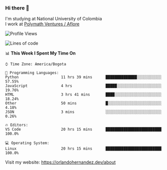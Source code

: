 ### Hi there 👋


<!--**AR4Z/AR4Z** is a ✨ _special_ ✨ repository because its `README.md` (this file) appears on your GitHub profile.

Here are some ideas to get you started:-->
I'm studying at National University of Colombia
<br>
I work at <a href="https://www.aflore.co/">Polymath Ventures / Aflore</a>
<br>

<!--START_SECTION:waka-->
![Profile Views](http://img.shields.io/badge/Profile%20Views-0-blue)

![Lines of code](https://img.shields.io/badge/From%20Hello%20World%20I%27ve%20Written-3.3%20million%20lines%20of%20code-blue)

📊 **This Week I Spent My Time On** 

```text
⌚︎ Time Zone: America/Bogota

💬 Programming Languages: 
Python                   11 hrs 39 mins      ██████████████░░░░░░░░░░░   57.55% 
JavaScript               4 hrs               █████░░░░░░░░░░░░░░░░░░░░   19.76% 
HTML                     3 hrs 41 mins       ████░░░░░░░░░░░░░░░░░░░░░   18.24% 
Other                    50 mins             █░░░░░░░░░░░░░░░░░░░░░░░░   4.18% 
JSON                     3 mins              ░░░░░░░░░░░░░░░░░░░░░░░░░   0.26%

🔥 Editors: 
VS Code                  20 hrs 15 mins      █████████████████████████   100.0%

💻 Operating System: 
Linux                    20 hrs 15 mins      █████████████████████████   100.0%

```


<!--END_SECTION:waka-->


Visit my website: https://orlandohernandez.dev/about

